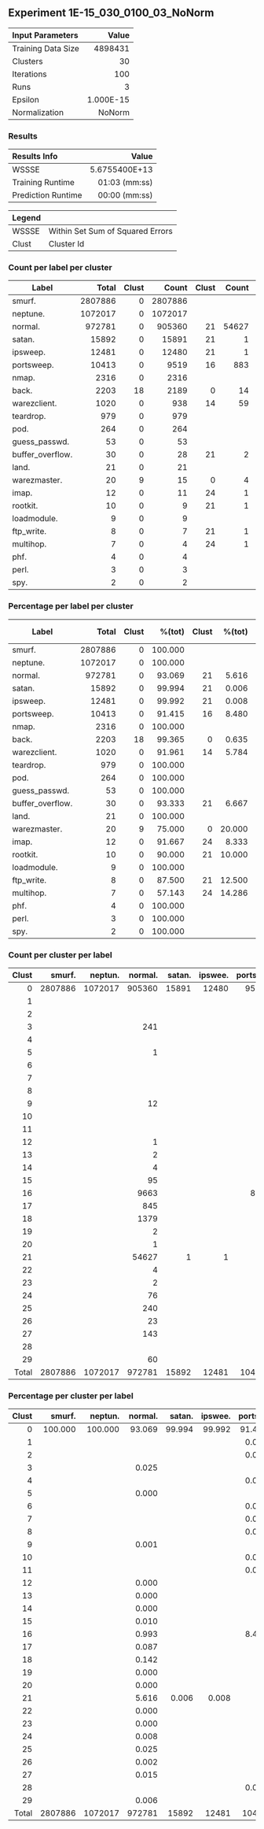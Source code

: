 ## Experiment 1E-15_030_0100_03_NoNorm


| Input Parameters     |   Value   |
| :------------------- | --------: |
| Training Data Size   |   4898431 |
| Clusters             |        30 |
| Iterations           |       100 |
| Runs                 |         3 |
| Epsilon              | 1.000E-15 |
| Normalization        | NoNorm |


### Results

| Results Info         | Value         |
| :------------------- | ------------: |
| WSSSE                | 5.6755400E+13 |
| Training Runtime     | 01:03 (mm:ss) |
| Prediction Runtime   | 00:00 (mm:ss) |

| Legend ||
| ------ | -------------------------------- |
| WSSSE  | Within Set Sum of Squared Errors |
| Clust  | Cluster Id                       |


### Count per label per cluster

| Label                |   Total   | Clust | Count   | Clust | Count   | Clust | Count   | Clust | Count   | Clust | Count   | Clust | Count   | Clust | Count   | Clust | Count   | Clust | Count   | Clust | Count   |
| -------------------- | --------: | ----: | ------: | ----: | ------: | ----: | ------: | ----: | ------: | ----: | ------: | ----: | ------: | ----: | ------: | ----: | ------: | ----: | ------: | ----: | ------: |
| smurf.               |   2807886 |     0 | 2807886 |
| neptune.             |   1072017 |     0 | 1072017 |
| normal.              |    972781 |     0 |  905360 |    21 |   54627 |    16 |    9663 |    18 |    1379 |    17 |     845 |     3 |     241 |    25 |     240 |    27 |     143 |    15 |      95 |    24 |      76 |
| satan.               |     15892 |     0 |   15891 |    21 |       1 |
| ipsweep.             |     12481 |     0 |   12480 |    21 |       1 |
| portsweep.           |     10413 |     0 |    9519 |    16 |     883 |    28 |       2 |     6 |       2 |     4 |       1 |     8 |       1 |    11 |       1 |     7 |       1 |     2 |       1 |     1 |       1 |
| nmap.                |      2316 |     0 |    2316 |
| back.                |      2203 |    18 |    2189 |     0 |      14 |
| warezclient.         |      1020 |     0 |     938 |    14 |      59 |    16 |      22 |     3 |       1 |
| teardrop.            |       979 |     0 |     979 |
| pod.                 |       264 |     0 |     264 |
| guess_passwd.        |        53 |     0 |      53 |
| buffer_overflow.     |        30 |     0 |      28 |    21 |       2 |
| land.                |        21 |     0 |      21 |
| warezmaster.         |        20 |     9 |      15 |     0 |       4 |    15 |       1 |
| imap.                |        12 |     0 |      11 |    24 |       1 |
| rootkit.             |        10 |     0 |       9 |    21 |       1 |
| loadmodule.          |         9 |     0 |       9 |
| ftp_write.           |         8 |     0 |       7 |    21 |       1 |
| multihop.            |         7 |     0 |       4 |    24 |       1 |    21 |       1 |    25 |       1 |
| phf.                 |         4 |     0 |       4 |
| perl.                |         3 |     0 |       3 |
| spy.                 |         2 |     0 |       2 |


### Percentage per label per cluster

| Label                |   Total   | Clust | %(tot)  | Clust | %(tot)  | Clust | %(tot)  | Clust | %(tot)  | Clust | %(tot)  | Clust | %(tot)  | Clust | %(tot)  | Clust | %(tot)  | Clust | %(tot)  | Clust | %(tot)  |
| -------------------- | --------: | ----: | ------: | ----: | ------: | ----: | ------: | ----: | ------: | ----: | ------: | ----: | ------: | ----: | ------: | ----: | ------: | ----: | ------: | ----: | ------: |
| smurf.               |   2807886 |     0 | 100.000 |
| neptune.             |   1072017 |     0 | 100.000 |
| normal.              |    972781 |     0 |  93.069 |    21 |   5.616 |    16 |   0.993 |    18 |   0.142 |    17 |   0.087 |     3 |   0.025 |    25 |   0.025 |    27 |   0.015 |    15 |   0.010 |    24 |   0.008 |
| satan.               |     15892 |     0 |  99.994 |    21 |   0.006 |
| ipsweep.             |     12481 |     0 |  99.992 |    21 |   0.008 |
| portsweep.           |     10413 |     0 |  91.415 |    16 |   8.480 |    28 |   0.019 |     6 |   0.019 |     4 |   0.010 |     8 |   0.010 |    11 |   0.010 |     7 |   0.010 |     2 |   0.010 |     1 |   0.010 |
| nmap.                |      2316 |     0 | 100.000 |
| back.                |      2203 |    18 |  99.365 |     0 |   0.635 |
| warezclient.         |      1020 |     0 |  91.961 |    14 |   5.784 |    16 |   2.157 |     3 |   0.098 |
| teardrop.            |       979 |     0 | 100.000 |
| pod.                 |       264 |     0 | 100.000 |
| guess_passwd.        |        53 |     0 | 100.000 |
| buffer_overflow.     |        30 |     0 |  93.333 |    21 |   6.667 |
| land.                |        21 |     0 | 100.000 |
| warezmaster.         |        20 |     9 |  75.000 |     0 |  20.000 |    15 |   5.000 |
| imap.                |        12 |     0 |  91.667 |    24 |   8.333 |
| rootkit.             |        10 |     0 |  90.000 |    21 |  10.000 |
| loadmodule.          |         9 |     0 | 100.000 |
| ftp_write.           |         8 |     0 |  87.500 |    21 |  12.500 |
| multihop.            |         7 |     0 |  57.143 |    24 |  14.286 |    21 |  14.286 |    25 |  14.286 |
| phf.                 |         4 |     0 | 100.000 |
| perl.                |         3 |     0 | 100.000 |
| spy.                 |         2 |     0 | 100.000 |


### Count per cluster per label

| Clust | smurf.  | neptun. | normal. | satan.  | ipswee. | portsw. | nmap.   | back.   | warezc. | teardr. | pod.    | guess_. | buffer. | land.   | warezm. | imap.   | rootki. | loadmo. | ftp_wr. | multih. | phf.    | perl.   | spy.    |
| ----: | ------: | ------: | ------: | ------: | ------: | ------: | ------: | ------: | ------: | ------: | ------: | ------: | ------: | ------: | ------: | ------: | ------: | ------: | ------: | ------: | ------: | ------: | ------: |
|     0 | 2807886 | 1072017 |  905360 |   15891 |   12480 |    9519 |    2316 |      14 |     938 |     979 |     264 |      53 |      28 |      21 |       4 |      11 |       9 |       9 |       7 |       4 |       4 |       3 |       2 |
|     1 |         |         |         |         |         |       1 |         |         |         |         |         |         |         |         |         |         |         |         |         |         |         |         |         |
|     2 |         |         |         |         |         |       1 |         |         |         |         |         |         |         |         |         |         |         |         |         |         |         |         |         |
|     3 |         |         |     241 |         |         |         |         |         |       1 |         |         |         |         |         |         |         |         |         |         |         |         |         |         |
|     4 |         |         |         |         |         |       1 |         |         |         |         |         |         |         |         |         |         |         |         |         |         |         |         |         |
|     5 |         |         |       1 |         |         |         |         |         |         |         |         |         |         |         |         |         |         |         |         |         |         |         |         |
|     6 |         |         |         |         |         |       2 |         |         |         |         |         |         |         |         |         |         |         |         |         |         |         |         |         |
|     7 |         |         |         |         |         |       1 |         |         |         |         |         |         |         |         |         |         |         |         |         |         |         |         |         |
|     8 |         |         |         |         |         |       1 |         |         |         |         |         |         |         |         |         |         |         |         |         |         |         |         |         |
|     9 |         |         |      12 |         |         |         |         |         |         |         |         |         |         |         |      15 |         |         |         |         |         |         |         |         |
|    10 |         |         |         |         |         |       1 |         |         |         |         |         |         |         |         |         |         |         |         |         |         |         |         |         |
|    11 |         |         |         |         |         |       1 |         |         |         |         |         |         |         |         |         |         |         |         |         |         |         |         |         |
|    12 |         |         |       1 |         |         |         |         |         |         |         |         |         |         |         |         |         |         |         |         |         |         |         |         |
|    13 |         |         |       2 |         |         |         |         |         |         |         |         |         |         |         |         |         |         |         |         |         |         |         |         |
|    14 |         |         |       4 |         |         |         |         |         |      59 |         |         |         |         |         |         |         |         |         |         |         |         |         |         |
|    15 |         |         |      95 |         |         |         |         |         |         |         |         |         |         |         |       1 |         |         |         |         |         |         |         |         |
|    16 |         |         |    9663 |         |         |     883 |         |         |      22 |         |         |         |         |         |         |         |         |         |         |         |         |         |         |
|    17 |         |         |     845 |         |         |         |         |         |         |         |         |         |         |         |         |         |         |         |         |         |         |         |         |
|    18 |         |         |    1379 |         |         |         |         |    2189 |         |         |         |         |         |         |         |         |         |         |         |         |         |         |         |
|    19 |         |         |       2 |         |         |         |         |         |         |         |         |         |         |         |         |         |         |         |         |         |         |         |         |
|    20 |         |         |       1 |         |         |         |         |         |         |         |         |         |         |         |         |         |         |         |         |         |         |         |         |
|    21 |         |         |   54627 |       1 |       1 |         |         |         |         |         |         |         |       2 |         |         |         |       1 |         |       1 |       1 |         |         |         |
|    22 |         |         |       4 |         |         |         |         |         |         |         |         |         |         |         |         |         |         |         |         |         |         |         |         |
|    23 |         |         |       2 |         |         |         |         |         |         |         |         |         |         |         |         |         |         |         |         |         |         |         |         |
|    24 |         |         |      76 |         |         |         |         |         |         |         |         |         |         |         |         |       1 |         |         |         |       1 |         |         |         |
|    25 |         |         |     240 |         |         |         |         |         |         |         |         |         |         |         |         |         |         |         |         |       1 |         |         |         |
|    26 |         |         |      23 |         |         |         |         |         |         |         |         |         |         |         |         |         |         |         |         |         |         |         |         |
|    27 |         |         |     143 |         |         |         |         |         |         |         |         |         |         |         |         |         |         |         |         |         |         |         |         |
|    28 |         |         |         |         |         |       2 |         |         |         |         |         |         |         |         |         |         |         |         |         |         |         |         |         |
|    29 |         |         |      60 |         |         |         |         |         |         |         |         |         |         |         |         |         |         |         |         |         |         |         |         |
| Total | 2807886 | 1072017 |  972781 |   15892 |   12481 |   10413 |    2316 |    2203 |    1020 |     979 |     264 |      53 |      30 |      21 |      20 |      12 |      10 |       9 |       8 |       7 |       4 |       3 |       2 |


### Percentage per cluster per label

| Clust | smurf.  | neptun. | normal. | satan.  | ipswee. | portsw. | nmap.   | back.   | warezc. | teardr. | pod.    | guess_. | buffer. | land.   | warezm. | imap.   | rootki. | loadmo. | ftp_wr. | multih. | phf.    | perl.   | spy.    |
| ----: | ------: | ------: | ------: | ------: | ------: | ------: | ------: | ------: | ------: | ------: | ------: | ------: | ------: | ------: | ------: | ------: | ------: | ------: | ------: | ------: | ------: | ------: | ------: |
|     0 | 100.000 | 100.000 |  93.069 |  99.994 |  99.992 |  91.415 | 100.000 |   0.635 |  91.961 | 100.000 | 100.000 | 100.000 |  93.333 | 100.000 |  20.000 |  91.667 |  90.000 | 100.000 |  87.500 |  57.143 | 100.000 | 100.000 | 100.000 |
|     1 |         |         |         |         |         |   0.010 |         |         |         |         |         |         |         |         |         |         |         |         |         |         |         |         |         |
|     2 |         |         |         |         |         |   0.010 |         |         |         |         |         |         |         |         |         |         |         |         |         |         |         |         |         |
|     3 |         |         |   0.025 |         |         |         |         |         |   0.098 |         |         |         |         |         |         |         |         |         |         |         |         |         |         |
|     4 |         |         |         |         |         |   0.010 |         |         |         |         |         |         |         |         |         |         |         |         |         |         |         |         |         |
|     5 |         |         |   0.000 |         |         |         |         |         |         |         |         |         |         |         |         |         |         |         |         |         |         |         |         |
|     6 |         |         |         |         |         |   0.019 |         |         |         |         |         |         |         |         |         |         |         |         |         |         |         |         |         |
|     7 |         |         |         |         |         |   0.010 |         |         |         |         |         |         |         |         |         |         |         |         |         |         |         |         |         |
|     8 |         |         |         |         |         |   0.010 |         |         |         |         |         |         |         |         |         |         |         |         |         |         |         |         |         |
|     9 |         |         |   0.001 |         |         |         |         |         |         |         |         |         |         |         |  75.000 |         |         |         |         |         |         |         |         |
|    10 |         |         |         |         |         |   0.010 |         |         |         |         |         |         |         |         |         |         |         |         |         |         |         |         |         |
|    11 |         |         |         |         |         |   0.010 |         |         |         |         |         |         |         |         |         |         |         |         |         |         |         |         |         |
|    12 |         |         |   0.000 |         |         |         |         |         |         |         |         |         |         |         |         |         |         |         |         |         |         |         |         |
|    13 |         |         |   0.000 |         |         |         |         |         |         |         |         |         |         |         |         |         |         |         |         |         |         |         |         |
|    14 |         |         |   0.000 |         |         |         |         |         |   5.784 |         |         |         |         |         |         |         |         |         |         |         |         |         |         |
|    15 |         |         |   0.010 |         |         |         |         |         |         |         |         |         |         |         |   5.000 |         |         |         |         |         |         |         |         |
|    16 |         |         |   0.993 |         |         |   8.480 |         |         |   2.157 |         |         |         |         |         |         |         |         |         |         |         |         |         |         |
|    17 |         |         |   0.087 |         |         |         |         |         |         |         |         |         |         |         |         |         |         |         |         |         |         |         |         |
|    18 |         |         |   0.142 |         |         |         |         |  99.365 |         |         |         |         |         |         |         |         |         |         |         |         |         |         |         |
|    19 |         |         |   0.000 |         |         |         |         |         |         |         |         |         |         |         |         |         |         |         |         |         |         |         |         |
|    20 |         |         |   0.000 |         |         |         |         |         |         |         |         |         |         |         |         |         |         |         |         |         |         |         |         |
|    21 |         |         |   5.616 |   0.006 |   0.008 |         |         |         |         |         |         |         |   6.667 |         |         |         |  10.000 |         |  12.500 |  14.286 |         |         |         |
|    22 |         |         |   0.000 |         |         |         |         |         |         |         |         |         |         |         |         |         |         |         |         |         |         |         |         |
|    23 |         |         |   0.000 |         |         |         |         |         |         |         |         |         |         |         |         |         |         |         |         |         |         |         |         |
|    24 |         |         |   0.008 |         |         |         |         |         |         |         |         |         |         |         |         |   8.333 |         |         |         |  14.286 |         |         |         |
|    25 |         |         |   0.025 |         |         |         |         |         |         |         |         |         |         |         |         |         |         |         |         |  14.286 |         |         |         |
|    26 |         |         |   0.002 |         |         |         |         |         |         |         |         |         |         |         |         |         |         |         |         |         |         |         |         |
|    27 |         |         |   0.015 |         |         |         |         |         |         |         |         |         |         |         |         |         |         |         |         |         |         |         |         |
|    28 |         |         |         |         |         |   0.019 |         |         |         |         |         |         |         |         |         |         |         |         |         |         |         |         |         |
|    29 |         |         |   0.006 |         |         |         |         |         |         |         |         |         |         |         |         |         |         |         |         |         |         |         |         |
| Total | 2807886 | 1072017 |  972781 |   15892 |   12481 |   10413 |    2316 |    2203 |    1020 |     979 |     264 |      53 |      30 |      21 |      20 |      12 |      10 |       9 |       8 |       7 |       4 |       3 |       2 |
